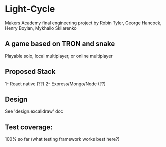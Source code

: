 # Light-Cycle

Makers Academy final engineering project by Robin Tyler, George Hancock, Henry Boylan, Mykhailo Skliarenko

 ## A game based on TRON and snake
 Playable solo, local multiplayer, or online multiplayer 
 
 ## Proposed Stack
 1- React native (??)
 2- Express/Mongo/Node (??)
 
 ## Design
 See 'design.excalidraw' doc
 
 ## Test coverage:
 100% so far (what testing framework works best here?)

